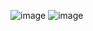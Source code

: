 ![image](https://user-images.githubusercontent.com/78228844/222066272-12e08398-8dee-4266-b07d-781ff628b288.png)
![image](https://user-images.githubusercontent.com/78228844/222066300-3145a04a-c540-4228-8eff-0624b7d4b40b.png)

